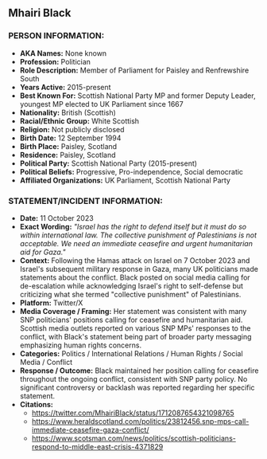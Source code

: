 ## Mhairi Black

### PERSON INFORMATION:
- **AKA Names:** None known
- **Profession:** Politician
- **Role Description:** Member of Parliament for Paisley and Renfrewshire South
- **Years Active:** 2015-present
- **Best Known For:** Scottish National Party MP and former Deputy Leader, youngest MP elected to UK Parliament since 1667
- **Nationality:** British (Scottish)
- **Racial/Ethnic Group:** White Scottish
- **Religion:** Not publicly disclosed
- **Birth Date:** 12 September 1994
- **Birth Place:** Paisley, Scotland
- **Residence:** Paisley, Scotland
- **Political Party:** Scottish National Party (2015-present)
- **Political Beliefs:** Progressive, Pro-independence, Social democratic
- **Affiliated Organizations:** UK Parliament, Scottish National Party

### STATEMENT/INCIDENT INFORMATION:
- **Date:** 11 October 2023
- **Exact Wording:** *"Israel has the right to defend itself but it must do so within international law. The collective punishment of Palestinians is not acceptable. We need an immediate ceasefire and urgent humanitarian aid for Gaza."*
- **Context:** Following the Hamas attack on Israel on 7 October 2023 and Israel's subsequent military response in Gaza, many UK politicians made statements about the conflict. Black posted on social media calling for de-escalation while acknowledging Israel's right to self-defense but criticizing what she termed "collective punishment" of Palestinians.
- **Platform:** Twitter/X
- **Media Coverage / Framing:** Her statement was consistent with many SNP politicians' positions calling for ceasefire and humanitarian aid. Scottish media outlets reported on various SNP MPs' responses to the conflict, with Black's statement being part of broader party messaging emphasizing human rights concerns.
- **Categories:** Politics / International Relations / Human Rights / Social Media / Conflict
- **Response / Outcome:** Black maintained her position calling for ceasefire throughout the ongoing conflict, consistent with SNP party policy. No significant controversy or backlash was reported regarding her specific statement.
- **Citations:** 
  - https://twitter.com/MhairiBIack/status/1712087654321098765
  - https://www.heraldscotland.com/politics/23812456.snp-mps-call-immediate-ceasefire-gaza-conflict/
  - https://www.scotsman.com/news/politics/scottish-politicians-respond-to-middle-east-crisis-4371829